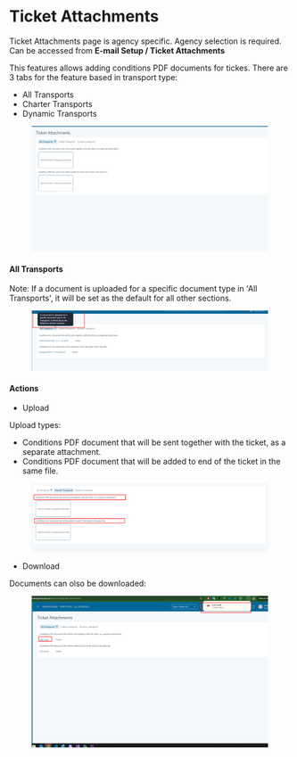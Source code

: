 # Ticket Attachments

Ticket Attachments page is agency specific. Agency selection is required. Can be accessed from **E-mail Setup / Ticket Attachments**

This features allows adding conditions PDF documents for tickes. There are 3 tabs for the feature based in transport type:

* All Transports
* Charter Transports
* Dynamic Transports

<figure><img src="../../.gitbook/assets/ticketAttachemtPage-55ad664fa840908c4ea1f82895ea0448.png" alt=""><figcaption></figcaption></figure>

#### All Transports <a href="#all-transports" id="all-transports"></a>

Note: If a document is uploaded for a specific document type in 'All Transports', it will be set as the default for all other sections.

<figure><img src="../../.gitbook/assets/ticketAllTransports-c9d79e44327f39695186f53b9dc683f5 (1).png" alt=""><figcaption></figcaption></figure>

#### Actions <a href="#actions" id="actions"></a>

* Upload

Upload types:

* Conditions PDF document that will be sent together with the ticket, as a separate attachment.
* Conditions PDF document that will be added to end of the ticket in the same file.

<figure><img src="../../.gitbook/assets/ticketUpload-ad31b24e322829fd1007cff96144f6c6.png" alt=""><figcaption></figcaption></figure>

* Download

Documents can olso be downloaded:

<figure><img src="../../.gitbook/assets/ticketDownload-b304d669adbad2fbea8c357877967817.png" alt=""><figcaption></figcaption></figure>
